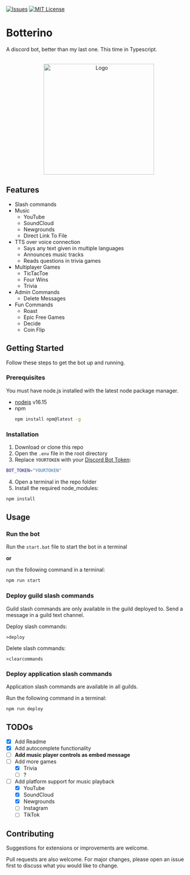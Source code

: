 [![Issues][issues-shield]][issues-url]
[![MIT License][license-shield]][license-url]

# Botterino

A discord bot, better than my last one. This time in Typescript.

<br />
<div align="center">
  <a href="https://unsplash.com/photos/N2zxMUDwT4I">
    <img src="https://unsplash.com/photos/N2zxMUDwT4I/download?ixid=MnwxMjA3fDB8MXxhbGx8N3x8fHx8fDJ8fDE2NTMyNzQzOTk&force=true&w=640" alt="Logo" width="300" height="300">
  </a>
</div>

## Features

* Slash commands
* Music
  * YouTube
  * SoundCloud
  * Newgrounds
  * Direct Link To File
* TTS over voice connection
  * Says any text given in multiple languages
  * Announces music tracks
  * Reads questions in trivia games
* Multiplayer Games
  * TicTacToe
  * Four Wins
  * Trivia
* Admin Commands
  * Delete Messages
* Fun Commands
  * Roast
  * Epic Free Games
  * Decide
  * Coin Flip

## Getting Started

Follow these steps to get the bot up and running.

### Prerequisites

You must have node.js installed with the latest node package manager.
* [nodejs](https://nodejs.org/) v16.15
* npm
  ```sh
  npm install npm@latest -g
  ```

### Installation

1. Download or clone this repo
2. Open the `.env` file in the root directory
3. Replace `YOURTOKEN` with your [Discord Bot Token](https://discord.com/developers/applications):

```sh
BOT_TOKEN="YOURTOKEN"
```

4. Open a terminal in the repo folder
5. Install the required node_modules:

```sh
npm install
```

## Usage

### Run the bot

Run the `start.bat` file to start the bot in a terminal

**or**

run the following command in a terminal:
```sh
npm run start
```

### Deploy guild slash commands

Guild slash commands are only available in the guild deployed to.
Send a message in a guild text channel.

Deploy slash commands:
```
>deploy
```
Delete slash commands:
```
>clearcommands
```

### Deploy application slash commands

Application slash commands are available in all guilds.

Run the following command in a terminal:
```sh
npm run deploy
```

## TODOs

- [x] Add Readme
- [x] Add autocomplete functionality
- [ ] **Add music player controls as embed message**
- [ ] Add more games
    - [x] Trivia
    - [ ] ?  
- [ ] Add platform support for music playback
    - [x] YouTube
    - [x] SoundCloud
    - [x] Newgrounds
    - [ ] Instagram
    - [ ] TikTok

## Contributing
Suggestions for extensions or improvements are welcome.

Pull requests are also welcome. For major changes, please open an issue first to discuss what you would like to change.

[issues-shield]: https://img.shields.io/github/issues/danloe/Botterino.svg?style=for-the-badge
[issues-url]: https://github.com/danloe/Botterino/issues
[license-shield]: https://img.shields.io/github/license/danloe/Botterino.svg?style=for-the-badge
[license-url]: https://github.com/danloe/Botterino/blob/master/LICENSE
[product-screenshot]: https://unsplash.com/photos/N2zxMUDwT4I
